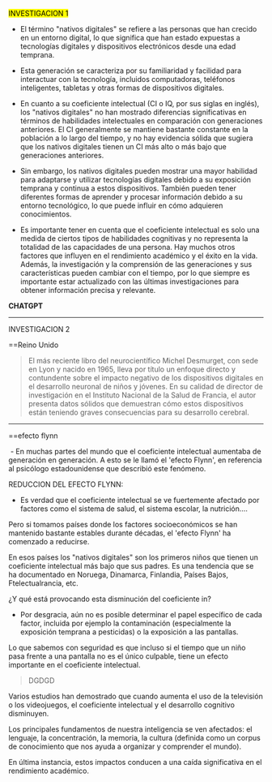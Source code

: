 
<mark>INVESTIGACION 1 </mark>


- El término "nativos digitales" se refiere a las personas que han crecido en un entorno digital, lo que significa que han estado expuestas a tecnologías digitales y dispositivos electrónicos desde una edad temprana.
    
- Esta generación se caracteriza por su familiaridad y facilidad para interactuar con la tecnología, incluidos computadoras, teléfonos inteligentes, tabletas y otras formas de dispositivos digitales.
    
- En cuanto a su coeficiente intelectual (CI o IQ, por sus siglas en inglés), los "nativos digitales" no han mostrado diferencias significativas en términos de habilidades intelectuales en comparación con generaciones anteriores. El CI generalmente se mantiene bastante constante en la población a lo largo del tiempo, y no hay evidencia sólida que sugiera que los nativos digitales tienen un CI más alto o más bajo que generaciones anteriores.
    
- Sin embargo, los nativos digitales pueden mostrar una mayor habilidad para adaptarse y utilizar tecnologías digitales debido a su exposición temprana y continua a estos dispositivos. También pueden tener diferentes formas de aprender y procesar información debido a su entorno tecnológico, lo que puede influir en cómo adquieren conocimientos.
    
- Es importante tener en cuenta que el coeficiente intelectual es solo una medida de ciertos tipos de habilidades cognitivas y no representa la totalidad de las capacidades de una persona. Hay muchos otros factores que influyen en el rendimiento académico y el éxito en la vida. Además, la investigación y la comprensión de las generaciones y sus características pueden cambiar con el tiempo, por lo que siempre es importante estar actualizado con las últimas investigaciones para obtener información precisa y relevante.
    

**CHATGPT**

---

INVESTIGACION 2



==Reino Unido



> El más reciente libro del neurocientífico Michel Desmurget, con sede en Lyon y nacido en 1965, lleva por título un enfoque directo y contundente sobre el impacto negativo de los dispositivos digitales en el desarrollo neuronal de niños y jóvenes. En su calidad de director de investigación en el Instituto Nacional de la Salud de Francia, el autor presenta datos sólidos que demuestran cómo estos dispositivos están teniendo graves consecuencias para su desarrollo cerebral.

---
==efecto flynn

 - En muchas partes del mundo que el coeficiente intelectual aumentaba de generación en generación. A esto se le llamó el 'efecto Flynn', en referencia al psicólogo estadounidense que describió este fenómeno.

REDUCCION DEL EFECTO FLYNN:

- Es verdad que el coeficiente intelectual se ve fuertemente afectado por factores como el sistema de salud, el sistema escolar, la nutrición....

Pero si tomamos países donde los factores socioeconómicos se han mantenido bastante estables durante décadas, el 'efecto Flynn' ha comenzado a reducirse.

En esos países los "nativos digitales" son los primeros niños que tienen un coeficiente intelectual más bajo que sus padres. Es una tendencia que se ha documentado en Noruega, Dinamarca, Finlandia, Países Bajos, Ftelectualrancia, etc.

¿Y qué está provocando esta disminución del coeficiente in?

- Por desgracia, aún no es posible determinar el papel específico de cada factor, incluida por ejemplo la contaminación (especialmente la exposición temprana a pesticidas) o la exposición a las pantallas.

Lo que sabemos con seguridad es que incluso si el tiempo que un niño pasa frente a una pantalla no es el único culpable, tiene un efecto importante en el coeficiente intelectual.

> DGDGD

Varios estudios han demostrado que cuando aumenta el uso de la televisión o los videojuegos, el coeficiente intelectual y el desarrollo cognitivo disminuyen.

Los principales fundamentos de nuestra inteligencia se ven afectados: el lenguaje, la concentración, la memoria, la cultura (definida como un corpus de conocimiento que nos ayuda a organizar y comprender el mundo).

En última instancia, estos impactos conducen a una caída significativa en el rendimiento académico.